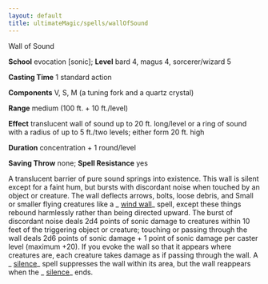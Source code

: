 ```yaml
---
layout: default
title: ultimateMagic/spells/wallOfSound
---
```

Wall of Sound

**School** evocation [sonic]; **Level** bard 4, magus 4, sorcerer/wizard 5

**Casting Time** 1 standard action

**Components** V, S, M (a tuning fork and a quartz crystal)

**Range** medium (100 ft. + 10 ft./level)

**Effect** translucent wall of sound up to 20 ft. long/level or a ring of sound with a radius of up to 5 ft./two levels; either form 20 ft. high

**Duration** concentration + 1 round/level

**Saving Throw** none; **Spell Resistance** yes

A translucent barrier of pure sound springs into existence. This wall is silent except for a faint hum, but bursts with discordant noise when touched by an object or creature. The wall deflects arrows, bolts, loose debris, and Small or smaller flying creatures like a _ [wind wall](spells/windWall#_wind-wall)_ spell, except these things rebound harmlessly rather than being directed upward. The burst of discordant noise deals 2d4 points of sonic damage to creatures within 10 feet of the triggering object or creature; touching or passing through the wall deals 2d6 points of sonic damage + 1 point of sonic damage per caster level (maximum +20). If you evoke the wall so that it appears where creatures are, each creature takes damage as if passing through the wall. A _ [silence](spells/silence#_silence)_ spell suppresses the wall within its area, but the wall reappears when the _ [silence](spells/silence#_silence)_ ends.


